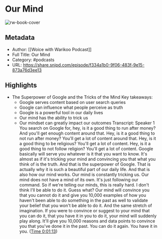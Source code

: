 # Our Mind

![rw-book-cover](https://wsrv.nl/?url=https%3A%2F%2Fwww.omnycontent.com%2Fd%2Fplaylist%2F4bb33704-615b-4054-aae9-ace500fd4197%2Fc6e18bb1-650c-43bf-a852-ace600482419%2F9bac1d6d-3f3a-428a-b8d1-ace600491b2b%2Fimage.jpg%3Ft%3D1672217610%26size%3DLarge&w=100&h=100)

## Metadata
- Author: [[Woice with Warikoo Podcast]]
- Full Title: Our Mind
- Category: #podcasts
- URL: https://share.snipd.com/episode/f334a1b0-9f06-483f-9e15-873a76d3ee13

## Highlights
- The Superpower of Google and the Tricks of the Mind
  Key takeaways:
  - Google serves content based on user search queries
  - Google can influence what people perceive as truth
  - Google is a powerful tool in our daily lives
  - Our mind has the ability to trick us
  - Our mindset can greatly impact our outcomes
  Transcript:
  Speaker 1
  You search on Google for, hey, is it a good thing to run after money? And you'll get enough content around that. Hey, is it a good thing to not run after money? You'll get a lot of content around that. Hey, is it a good thing to be religious? You'll get a lot of content. Hey, is it a good thing to not follow religion? You'll get a lot of content. Google basically will serve you whatever is it that you want to know. It's almost as if it's tricking your mind and convincing you that what you think of is the truth. And that is the superpower of Google. That is actually why it is such a beautiful part of our daily life. And that is also how our mind works. Our mind is constantly tricking us. Our mind does not have a mind of its own. It's just following our command. So if we're telling our minds, this is really hard. I don't think I'll be able to do it. Guess what? Our mind will convince you that you cannot do it and give you 10,000 examples of how you haven't been able to do something in the past as well to validate your belief that you won't be able to do it. And the same stretch of imagination. If you were to convince or suggest to your mind that you can do it, that you have it in you to do it, your mind will suddenly play along. It'll give you 10,000 reasons and data points to convince you that you've done it in the past. You can do it again. You have it in you. ([Time 0:01:13](https://share.snipd.com/snip/799759bd-4274-4690-9f26-10c50550a8c0))
